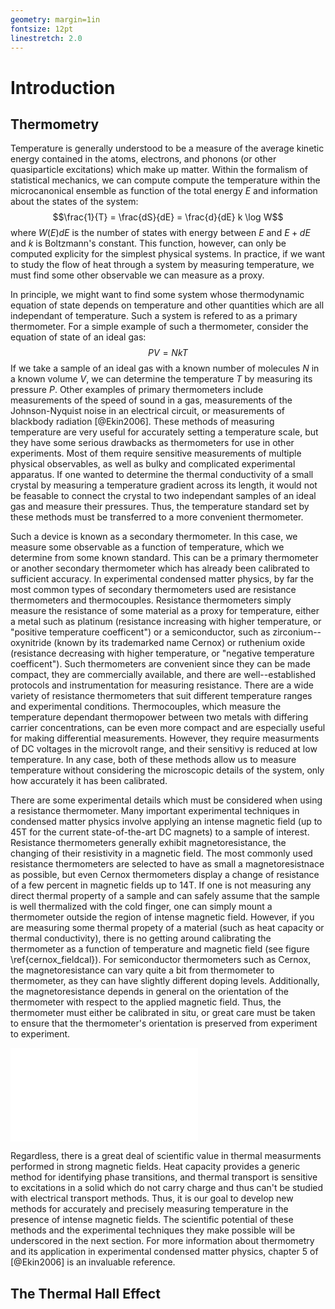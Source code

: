 ```yaml
---
geometry: margin=1in
fontsize: 12pt
linestretch: 2.0
---
```


# Introduction

## Thermometry
Temperature is generally understood to be a measure of the average kinetic
energy contained in the atoms, electrons, and phonons (or other quasiparticle
excitations) which make up matter. Within the formalism of statistical
mechanics, we can compute compute the temperature within the microcanonical
ensemble as function of the total energy $E$ and information about the states of
the system:
$$\frac{1}{T} = \frac{dS}{dE} = \frac{d}{dE} k \log W$$
where $W(E)dE$ is the number of states with energy between $E$ and $E+dE$ and
$k$ is Boltzmann's constant. This function, however, can only be computed
explicity for the simplest physical systems. In practice, if we want to study
the flow of heat through a system by measuring temperature, we must find some
other observable we can measure as a proxy.

In principle, we might want to find some system whose thermodynamic equation of
state depends on temperature and other quantities which are all independant of
temperature. Such a system is refered to as a primary thermometer. For a simple
example of such a thermometer, consider the equation of state of an ideal gas:
$$PV = NkT$$
If we take a sample of an ideal gas with a known number of molecules $N$ in a
known volume $V$, we can determine the temperature $T$ by measuring its pressure
$P$. Other examples of primary thermometers include measurements of the speed of
sound in a gas, measurements of the Johnson-Nyquist noise in an electrical
circuit, or measurements of blackbody radiation [@Ekin2006]. These methods of
measuring temperature are very useful for accurately setting a temperature
scale, but they have some serious drawbacks as thermometers for use in other
experiments. Most of them require sensitive measurements of multiple physical
observables, as well as bulky and complicated experimental apparatus. If one
wanted to determine the thermal conductivity of a small crystal by measuring a
temperature gradient across its length, it would not be feasable to connect the
crystal to two independant samples of an ideal gas and measure their pressures.
Thus, the temperature standard set by these methods must be transferred to a
more convenient thermometer.

Such a device is known as a secondary thermometer. In this case, we measure some
observable as a function of temperature, which we determine from some known
standard. This can be a primary thermometer or another secondary thermometer
which has already been calibrated to sufficient accuracy. In experimental
condensed matter physics, by far the most common types of secondary thermometers
used are resistance thermometers and thermocouples. Resistance thermometers
simply measure the resistance of some material as a proxy for temperature,
either a metal such as platinum (resistance increasing with higher temperature,
or "positive temperature coefficent") or a semiconductor, such as
zirconium--oxynitride (known by its trademarked name Cernox) or ruthenium oxide
(resistance decreasing with higher temperature, or "negative temperature
coefficent"). Such thermometers are convenient since they can be made compact,
they are commercially available, and there are well--established protocols and
instrumentation for measuring resistance. There are a wide variety of resistance
thermometers that suit different temperature ranges and experimental conditions.
Thermocouples, which measure the temperature dependant thermopower between two
metals with differing carrier concentrations, can be even more compact and are
especially useful for making differential measurements. However, they require
measurments of DC voltages in the microvolt range, and their sensitivy is
reduced at low temperature. In any case, both of these methods allow us to
measure temperature without considering the microscopic details of the system,
only how accurately it has been calibrated.

There are some experimental details which must be considered when using a
resistance thermometer. Many important experimental techniques in condensed
matter physics involve applying an intense magnetic field (up to 45T for the
current state-of-the-art DC magnets) to a sample of interest. Resistance
thermometers generally exhibit magnetoresistance, the changing of their
resistivity in a magnetic field. The most commonly used resistance thermometers
are selected to have as small a magnetoresistnace as possible, but even Cernox
thermometers display a change of resistance of a few percent in magnetic fields
up to 14T. If one is not measuring any direct thermal property of a sample and
can safely assume that the sample is well thermalized with the cold finger, one
can simply mount a thermometer outside the region of intense magnetic field.
However, if you are measuring some thermal propety of a material (such as heat
capacity or thermal conductivity), there is no getting around calibrating the
thermometer as a function of temperature and magnetic field (see figure 
\ref{cernox_fieldcal}). For semiconductor thermometers such as Cernox, the
magnetoresistance can vary quite a bit from thermometer to thermometer, as they
can have slightly different doping levels. Additionally, the magnetoresistance
depends in general on the orientation of the thermometer with respect to the
applied magnetic field. Thus, the thermometer must either be calibrated in situ,
or great care must be taken to ensure that the thermometer's orientation is
preserved from experiment to experiment.

![Example Cernox Field Calibration. Top: Magnetoresistance of a Cernox
thermometer. Bottom: Field calibration curves for the same thermometer.
$(T_{\mathrm{apparent}} - T_{\mathrm{actual}})/T_{\mathrm{actual}}$
is plotted versus the actual temperature.
\label{cernox_fieldcal}](figures/cal_cernox_1.pdf)

Regardless, there is a great deal of scientific value in thermal measurments
performed in strong magnetic fields. Heat capacity provides a generic method for
identifying phase transitions, and thermal transport is sensitive to excitations
in a solid which do not carry charge and thus can't be studied with electrical
transport methods. Thus, it is our goal to develop new methods for accurately
and precisely measuring temperature in the presence of intense magnetic fields.
The scientific potential of these methods and the experimental techniques they
make possible will be underscored in the next section. For more information
about thermometry and its application in experimental condensed matter physics,
chapter 5 of [@Ekin2006] is an invaluable reference.

## The Thermal Hall Effect
